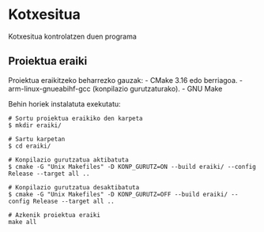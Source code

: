 # Kotxesitua
Kotxesitua kontrolatzen duen programa

## Proiektua eraiki
Proiektua eraikitzeko beharrezko gauzak:
	- CMake 3.16 edo berriagoa.
	- arm-linux-gnueabihf-gcc (konpilazio gurutzaturako).
	- GNU Make

Behin horiek instalatuta exekutatu:
```
# Sortu proiektua eraikiko den karpeta
$ mkdir eraiki/

# Sartu karpetan
$ cd eraiki/

# Konpilazio gurutzatua aktibatuta
$ cmake -G "Unix Makefiles" -D KONP_GURUTZ=ON --build eraiki/ --config Release --target all ..

# Konpilazio gurutzatua desaktibatuta
$ cmake -G "Unix Makefiles" -D KONP_GURUTZ=OFF --build eraiki/ --config Release --target all ..

# Azkenik proiektua eraiki
make all
```
